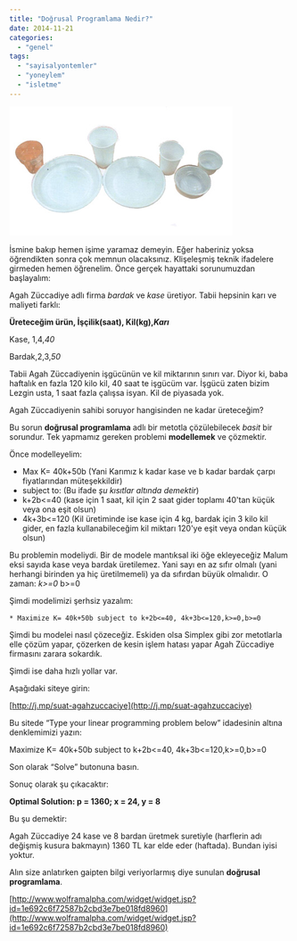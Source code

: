 ```yaml
---
title: "Doğrusal Programlama Nedir?"
date: 2014-11-21
categories: 
  - "genel"
tags: 
  - "sayisalyontemler"
  - "yoneylem"
  - "isletme"
---
```


![image](/images/tumblr_inline_nfe5weU4yL1r4exmc.jpg)

İsmine bakıp hemen işime yaramaz demeyin. Eğer haberiniz yoksa öğrendikten sonra çok memnun olacaksınız. Klişeleşmiş teknik ifadelere girmeden hemen öğrenelim. Önce gerçek hayattaki sorunumuzdan başlayalım:

Agah Züccadiye adlı firma _bardak_ ve _kase_ üretiyor. Tabii hepsinin karı ve maliyeti farklı:

**Üreteceğim ürün, İşçilik(saat), Kil(kg),_Karı_**

Kase, 1,4,_40_

Bardak,2,3,_50_

Tabii Agah Züccadiyenin işgücünün ve kil miktarının sınırı var. Diyor ki, baba haftalık en fazla 120 kilo kil, 40 saat te işgücüm var. İşgücü zaten bizim Lezgin usta, 1 saat fazla çalışsa isyan. Kil de piyasada yok.

Agah Züccadiyenin sahibi soruyor hangisinden ne kadar üreteceğim?

Bu sorun **doğrusal programlama** adlı bir metotla çözülebilecek _basit_ bir sorundur. Tek yapmamız gereken problemi **modellemek** ve çözmektir.

Önce modelleyelim:

- Max K= 40k+50b (Yani Karımız k kadar kase ve b kadar bardak çarpı fiyatlarından müteşekkildir)
- subject to: (Bu ifade _şu kısıtlar altında demektir_)
- k+2b<=40 (kase için 1 saat, kil için 2 saat gider toplamı 40'tan küçük veya ona eşit olsun)
- 4k+3b<=120 (Kil üretiminde ise kase için 4 kg, bardak için 3 kilo kil gider, en fazla kullanabileceğim kil miktarı 120'ye eşit veya ondan küçük olsun)

Bu problemin modeliydi. Bir de modele mantıksal iki öğe ekleyeceğiz Malum eksi sayıda kase veya bardak üretilemez. Yani sayı en az sıfır olmalı (yani herhangi birinden ya hiç üretilmemeli) ya da sıfırdan büyük olmalıdır. O zaman: _k>=0_ b>=0

Şimdi modelimizi şerhsiz yazalım:

```
* Maximize K= 40k+50b subject to k+2b<=40, 4k+3b<=120,k>=0,b>=0
```

Şimdi bu modelei nasıl çözeceğiz. Eskiden olsa Simplex gibi zor metotlarla elle çözüm yapar, çözerken de kesin işlem hatası yapar Agah Züccadiye firmasını zarara sokardık.

Şimdi ise daha hızlı yollar var.

Aşağıdaki siteye girin:

[http://j.mp/suat-agahzuccaciye](http://j.mp/suat-agahzuccaciye)

Bu sitede “Type your linear programming problem below” idadesinin altına denklemimizi yazın:

Maximize K= 40k+50b subject to k+2b<=40, 4k+3b<=120,k>=0,b>=0

Son olarak “Solve” butonuna basın.

Sonuç olarak şu çıkacaktır:

**Optimal Solution: p = 1360; x = 24, y = 8**

Bu şu demektir:

Agah Züccadiye 24 kase ve 8 bardan üretmek suretiyle (harflerin adı değişmiş kusura bakmayın) 1360 TL kar elde eder (haftada). Bundan iyisi yoktur.

Alın size anlatırken gaipten bilgi veriyorlarmış diye sunulan **doğrusal programlama**.

[http://www.wolframalpha.com/widget/widget.jsp?id=1e692c6f72587b2cbd3e7be018fd8960](http://www.wolframalpha.com/widget/widget.jsp?id=1e692c6f72587b2cbd3e7be018fd8960)
